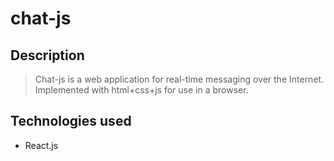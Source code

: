 # chat-js
## Description
>Chat-js is a web application for real-time messaging over the Internet. Implemented with html+css+js for use in a browser.
## Technologies used
* React.js
